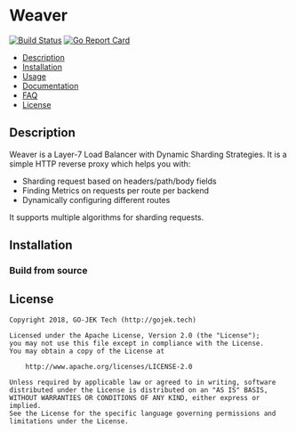 # Weaver

<a href="https://travis-ci.org/gojektech/heimdall"><img src="https://travis-ci.org/gojektech/heimdall.svg?branch=master" alt="Build Status"></img></a> [![Go Report Card](https://goreportcard.com/badge/github.com/gojekfarm/weaver)](https://goreportcard.com/report/github.com/gojekfarm/weaver)

* [Description](#description)
* [Installation](#installation)
* [Usage](#usage)
* [Documentation](#documentation)
* [FAQ](#faq)
* [License](#license)

## Description
Weaver is a Layer-7 Load Balancer with Dynamic Sharding Strategies. 
It is a simple HTTP reverse proxy which helps you with:

- Sharding request based on headers/path/body fields
- Finding Metrics on requests per route per backend
- Dynamically configuring different routes

It supports multiple algorithms for sharding requests.

## Installation

### Build from source

## License

```
Copyright 2018, GO-JEK Tech (http://gojek.tech)

Licensed under the Apache License, Version 2.0 (the "License");
you may not use this file except in compliance with the License.
You may obtain a copy of the License at

    http://www.apache.org/licenses/LICENSE-2.0

Unless required by applicable law or agreed to in writing, software
distributed under the License is distributed on an "AS IS" BASIS,
WITHOUT WARRANTIES OR CONDITIONS OF ANY KIND, either express or implied.
See the License for the specific language governing permissions and
limitations under the License.
```

